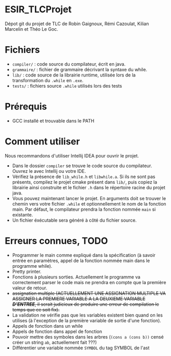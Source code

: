 # ESIR_TLCProjet
 
Dépot git du projet de TLC de Robin Gaignoux, Rémi Cazoulat, Kilian Marcelin et Théo Le Goc.

# Fichiers

- `compiler/` : code source du compilateur, écrit en java.
- `grammaire/` : fichier de grammaire décrivant la syntaxe du while.
- `lib/` : code source de la librairie runtime, utilisée lors de la transformation du `.while` en `.exe`.
- `tests/` : fichiers source `.while` utilisés lors des tests

# Prérequis

- GCC installé et trouvable dans le PATH

# Comment utiliser 

Nous recommandons d'utiliser Intellij IDEA pour ouvrir le projet.
 - Dans le dossier `compiler` se trouve le code source du compilateur. Ouvrez le avec Intellij ou votre IDE.
 - Vérifiez la présence de `lib_while.h` et `libwhile.a`. Si ils ne sont pas présents, compilez le projet cmake présent dans `lib/`, puis copiez la librairie ainsi construite et le fichier `.h` dans le répertoire racine du projet java.
 - Vous pouvez maintenant lancer le projet. En arguments doit se trouver le chemin vers votre fichier `.while` et optionnellement le nom de la fonction main. Par défaut, le compilateur prendra la fonction nommée `main` si existante.
 - Un fichier éxécutable sera généré à côté du fichier source.

# Erreurs connues, TODO

- Programmer le main comme expliqué dans la spécification (à savoir entrée en paramètres, appel de la fonction nommée main dans le programme while).
- Pretty printer.
- Fonctions à plusieurs sorties. Actuellement le programme va correctement parser le code mais ne prendra en compte que la première valeur de retour.
- ~~assignation multiple (ACTUELLEMENT UNE ASSIGNATION MULTIPLE VA ASSIGNER LA PREMIERE VARIABLE A LA DEUXIEME VARIABLE ***D'ENTREE***, il serait judicieux de produire une erreur de compilation le temps que ce soit fix).~~
- La validation ne vérifie pas que les variables existent bien quand on les utilises (à l'exception de la première variable de sortie d'une fonction).
- Appels de fonction dans un while
- Appels de fonction dans appel de fonction
- Pouvoir mettre des symboles dans les arbres (`(cons a (cons b))` censé créer un string `ab`, actuellement fait ???)
- Différentier une variable nommée `SYMBOL` du tag SYMBOL de l'ast
